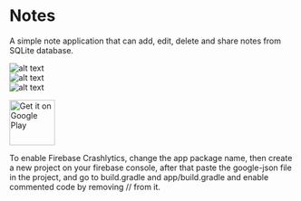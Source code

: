 # Notes
A simple note application that can add, edit, delete and share notes from SQLite database.

![alt text](https://lh3.googleusercontent.com/HYv_HKB0cTSZbdc7pRwGCAT_Xf1vvRcLDzPh1PDvu0-FTBoTCHEHMmMNPNHGVO23dw)</br>
![alt text](https://lh3.googleusercontent.com/cN1c27HNbet-oGdufDSJUowF_jLTTipk4qCedgMUGm_xgQzjjSUrJ0Xc2KJ1s8D2QL7l)</br>
![alt text](https://lh3.googleusercontent.com/y2ovn9N6dB_GIWafllPPOjl1AwjUjpSw-4dz61i4rEEYbPGTy_EknOPaIIptVCgH8afO)</br>

<a href="https://play.google.com/store/apps/details?id=com.nordef.notes" target="_blank">
<img src="https://play.google.com/intl/en_us/badges/images/generic/en-play-badge.png" alt="Get it on Google Play" height="80"/></a>

To enable Firebase Crashlytics, change the app package name, then create a new project on your firebase console, after that paste the google-json file in the project, and go to build.gradle and app/build.gradle and enable commented code by removing // from it.
